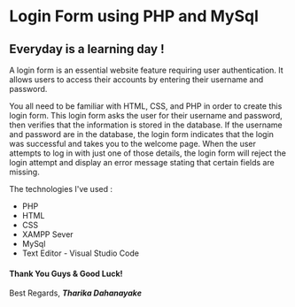 # Login Form using PHP and MySql

## Everyday is a learning day !

A login form is an essential website feature requiring user authentication. It allows users to access their accounts by entering their username and password.

You all need to be familiar with HTML, CSS, and PHP in order to create this login form. This login form asks the user for their username and password, then verifies that the information is stored in the database. If the username and password are in the database, the login form indicates that the login was successful and takes you to the welcome page.
When the user attempts to log in with just one of those details, the login form will reject the login attempt and display an error message stating that certain fields are missing.

The technologies I've used :

- PHP
- HTML
- CSS
- XAMPP Sever
- MySql
- Text Editor - Visual Studio Code

#### Thank You Guys & Good Luck!
Best Regards, 
**_Tharika Dahanayake_**
